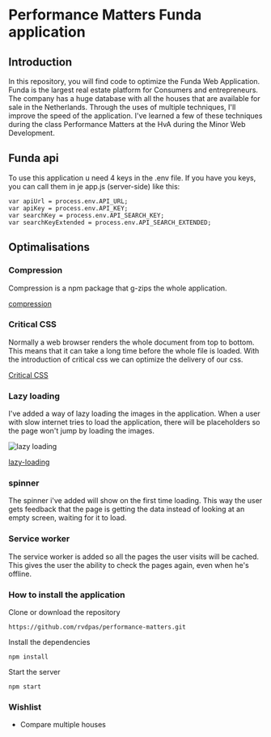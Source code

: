 # Performance Matters Funda application

## Introduction
In this repository, you will find code to optimize the Funda Web Application. Funda is the largest real estate platform for Consumers and entrepreneurs. The company has a huge database with all the houses that are available for sale in the Netherlands. Through the uses of multiple techniques, I'll improve the speed of the application. I've learned a few of these techniques during the class Performance Matters at the HvA during the Minor Web Development.

## Funda api
To use this application u need 4 keys in the .env file. If you have you keys, you can call them in je app.js (server-side) like this:
```
var apiUrl = process.env.API_URL;
var apiKey = process.env.API_KEY;
var searchKey = process.env.API_SEARCH_KEY;
var searchKeyExtended = process.env.API_SEARCH_EXTENDED;
```

## Optimalisations

### Compression
Compression is a npm package that g-zips the whole application.

[compression](https://www.npmjs.com/package/compression)

### Critical CSS
Normally a web browser renders the whole document from top to bottom. This means that it can take a long time before the whole file is loaded. With the introduction of critical css we can optimize the delivery of our css.

[Critical CSS](https://www.smashingmagazine.com/2015/08/understanding-critical-css/)

### Lazy loading
I've added a way of lazy loading the images in the application. When a user with slow internet tries to load the application, there will be placeholders so the page won't jump by loading the images. 

![lazy loading](https://github.com/rvdpas/minor-web-app-from-scratch/blob/master/her/public/images/lazy-loading.png)

[lazy-loading](http://andmag.se/2012/10/responsive-images-how-to-prevent-reflow/)

### spinner
The spinner i've added will show on the first time loading. This way the user gets feedback that the page is getting the data instead of looking at an empty screen, waiting for it to load.

### Service worker
The service worker is added so all the pages the user visits will be cached. This gives the user the ability to check the pages again, even when he's offline.

### How to install the application

Clone or download the repository  
```
https://github.com/rvdpas/performance-matters.git
```     

Install the dependencies   
```
npm install
```   

Start the server  
```
npm start
```  

### Wishlist
* Compare multiple houses
